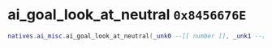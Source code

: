 # ai_goal_look_at_neutral `0x8456676E`

```lua
natives.ai_misc.ai_goal_look_at_neutral(_unk0 --[[ number ]], _unk1 --[[ number ]])
```